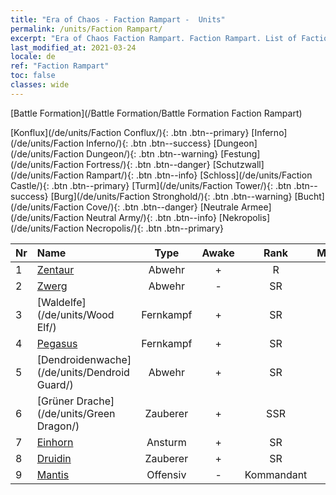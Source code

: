 ```yaml
---
title: "Era of Chaos - Faction Rampart -  Units"
permalink: /units/Faction Rampart/
excerpt: "Era of Chaos Faction Rampart. Faction Rampart. List of Faction in Era of Chaos"
last_modified_at: 2021-03-24
locale: de
ref: "Faction Rampart"
toc: false
classes: wide
---
```

  [Battle Formation](/Battle Formation/Battle Formation Faction Rampart)

 [Konflux](/de/units/Faction Conflux/){: .btn .btn--primary} [Inferno](/de/units/Faction Inferno/){: .btn .btn--success} [Dungeon](/de/units/Faction Dungeon/){: .btn .btn--warning} [Festung](/de/units/Faction Fortress/){: .btn .btn--danger} [Schutzwall](/de/units/Faction Rampart/){: .btn .btn--info} [Schloss](/de/units/Faction Castle/){: .btn .btn--primary} [Turm](/de/units/Faction Tower/){: .btn .btn--success} [Burg](/de/units/Faction Stronghold/){: .btn .btn--warning} [Bucht](/de/units/Faction Cove/){: .btn .btn--danger} [Neutrale Armee](/de/units/Faction Neutral Army/){: .btn .btn--info} [Nekropolis](/de/units/Faction Necropolis/){: .btn .btn--primary} 

  | Nr |         Name        |   Type   | Awake |    Rank   |   Members     |  Stars  | Exclusive | Attack  |     HP    |  Awaken Name  |
  |:---|:--------------------|:--------:|:-----:|:---------:|:-------------:|:-------:|:---------:|:-------:|:---------:|:--------------|
  | 1 | [Zentaur](/de/units/Centaur/) | Abwehr | + | R | x9 | <i class="fas fa-star"/> | - | 111.0 | 2691 |  Zentaurenführer  |
  | 2 | [Zwerg](/de/units/Dwarf/) | Abwehr | - | SR | x9 | <i class="fas fa-star"/><i class="fas fa-star"/> | - | 54.6 | 1324 |   -   |
  | 3 | [Waldelfe](/de/units/Wood Elf/) | Fernkampf | + | SR | x9 | <i class="fas fa-star"/><i class="fas fa-star"/> | - | 92.4 | 438 |  Großelf  |
  | 4 | [Pegasus](/de/units/Pegasus/) | Fernkampf | + | SR | x4 | <i class="fas fa-star"/><i class="fas fa-star"/> | + | 195.1 | 1144 |  Silberpegasus  |
  | 5 | [Dendroidenwache](/de/units/Dendroid Guard/) | Abwehr | + | SR | x4 | <i class="fas fa-star"/><i class="fas fa-star"/> | - | 396.0 | 10182 |  Dendroidensoldat  |
  | 6 | [Grüner Drache](/de/units/Green Dragon/) | Zauberer | + | SSR | x1 | <i class="fas fa-star"/><i class="fas fa-star"/><i class="fas fa-star"/> | - | 1018.2 | 4525 |  Goldener Drache  |
  | 7 | [Einhorn](/de/units/Unicorn/) | Ansturm | + | SR | x4 | <i class="fas fa-star"/><i class="fas fa-star"/> | - | 151.4 | 1850 |  Kriegseinhorn  |
  | 8 | [Druidin](/de/units/Druid/) | Zauberer | + | SR | x9 | <i class="fas fa-star"/><i class="fas fa-star"/><i class="fas fa-star"/> | - | 102.6 | 844 |  Erzdruide  |
  | 9 | [Mantis](/de/units/Mantis/) | Offensiv | - | Kommandant | x1 | <i class="fas fa-star"/><i class="fas fa-star"/><i class="fas fa-star"/> | - | 1140.4 | 6336 |   -   |
